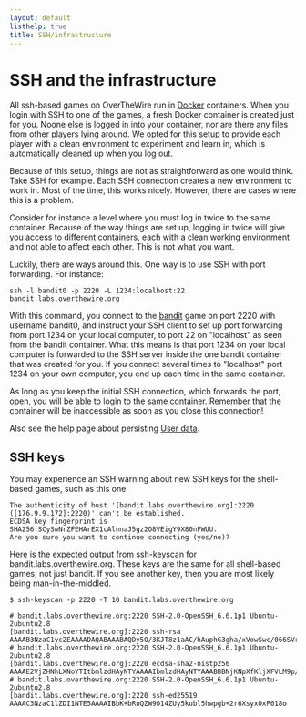 ```yaml
---
layout: default
listhelp: true
title: SSH/infrastructure
---
```


SSH and the infrastructure
==========================

All ssh-based games on OverTheWire run in [Docker] containers.
When you login with SSH to one of the games, a fresh Docker container is created just for you.
Noone else is logged in into your container, nor are there any files from other players lying around.
We opted for this setup to provide each player with a clean environment to experiment and learn in,
which is automatically cleaned up when you log out.

Because of this setup, things are not as straightforward as one would think.
Take SSH for example. Each SSH connection creates a new environment to work in.
Most of the time, this works nicely. However, there are cases where this is a problem.

Consider for instance a level where you must log in twice to the same container.
Because of the way things are set up, logging in twice will give you access to different containers,
each with a clean working environment and not able to affect each other. This is not what you want.

Luckily, there are ways around this.
One way is to use SSH with port forwarding.
For instance:

	ssh -l bandit0 -p 2220 -L 1234:localhost:22 bandit.labs.overthewire.org

With this command, you connect to the [bandit] game on port 2220 with username bandit0,
and instruct your SSH client to set up port forwarding from port 1234 on your local computer,
to port 22 on "localhost" as seen from the bandit container.
What this means is that port 1234 on your local computer is forwarded to the SSH server inside the one bandit container
that was created for you.
If you connect several times to "localhost" port 1234 on your own computer, you end up each time in
the same container.

As long as you keep the initial SSH connection, which forwards the port, open, you will be able to login to the same container.
Remember that the container will be inaccessible as soon as you close this connection!

Also see the help page about persisting [User data].

SSH keys
--------

You may experience an SSH warning about new SSH keys for the shell-based games,
such as this one:

	The authenticity of host '[bandit.labs.overthewire.org]:2220 ([176.9.9.172]:2220)' can't be established.
	ECDSA key fingerprint is SHA256:SCySwNrZFEHArEX1cAlnnaJ5gz2O8VEigY9X80nFWUU.
	Are you sure you want to continue connecting (yes/no)?

Here is the expected output from ssh-keyscan for bandit.labs.overthewire.org. These keys are the same for all shell-based games,
not just bandit. If you see another key, then you are most likely being man-in-the-middled.

	$ ssh-keyscan -p 2220 -T 10 bandit.labs.overthewire.org

	# bandit.labs.overthewire.org:2220 SSH-2.0-OpenSSH_6.6.1p1 Ubuntu-2ubuntu2.8
	[bandit.labs.overthewire.org]:2220 ssh-rsa AAAAB3NzaC1yc2EAAAADAQABAAABAQDy5O/3KJT8z1aAC/hAuphG3gha/xVowSwc/066SVrSewHY4ETsCr3EdiClK+uw1OQYSBxHa6jPjEpKIeIMili5p6E4aEiiC3uYFkRCOQUN0bfYKgbHs5n1vEpua0UztLSf3AFGF2Lw2VEYd2Fuv1bPj2bYobpLTfLqjVhu8PWtQbgWBbECZBE7I7hSwvQzAnuaxJg/c2VtjD5vl3EOX6VlrnuDvYtM0q8dMrftBC9nTOzWc1RP8POVkcFdva+DETcQCeuG0rUPRZCzRpIhvxNf6BNkxeEHjkaIeedBPvDLdc9DLvdouzvw6H8EoU0pDJXsHraPWnuUEgwIAuD4auIP
	# bandit.labs.overthewire.org:2220 SSH-2.0-OpenSSH_6.6.1p1 Ubuntu-2ubuntu2.8
	[bandit.labs.overthewire.org]:2220 ecdsa-sha2-nistp256 AAAAE2VjZHNhLXNoYTItbmlzdHAyNTYAAAAIbmlzdHAyNTYAAABBBNjKNpXfKljXFVLM9p/6qZqUg8BzGs5wFFQWktFD5H9xXXcnH5yzQqtp7MpTPxBVk+1TRxmb0s5Ej3VewH5GK+E=
	# bandit.labs.overthewire.org:2220 SSH-2.0-OpenSSH_6.6.1p1 Ubuntu-2ubuntu2.8
	[bandit.labs.overthewire.org]:2220 ssh-ed25519 AAAAC3NzaC1lZDI1NTE5AAAAIBbK+bRnQZW9014ZUy5kubl5hwpgb+2r6Xsyx0xP018o


[Docker]: https://www.docker.com/
[bandit]: /wargames/bandit
[User data]: userdata.html
